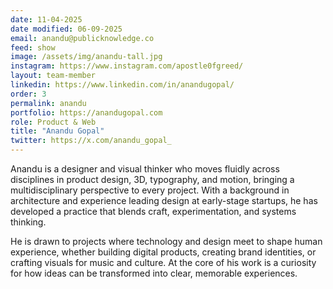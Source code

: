 ```yaml
---
date: 11-04-2025
date modified: 06-09-2025
email: anandu@publicknowledge.co
feed: show
image: /assets/img/anandu-tall.jpg
instagram: https://www.instagram.com/apostle0fgreed/
layout: team-member
linkedin: https://www.linkedin.com/in/anandugopal/
order: 3
permalink: anandu
portfolio: https://anandugopal.com
role: Product & Web
title: "Anandu Gopal"
twitter: https://x.com/anandu_gopal_
---
```


Anandu is a designer and visual thinker who moves fluidly across disciplines in product design, 3D, typography, and motion, bringing a multidisciplinary perspective to every project. With a background in architecture and experience leading design at early-stage startups, he has developed a practice that blends craft, experimentation, and systems thinking.

He is drawn to projects where technology and design meet to shape human experience, whether building digital products, creating brand identities, or crafting visuals for music and culture. At the core of his work is a curiosity for how ideas can be transformed into clear, memorable experiences.